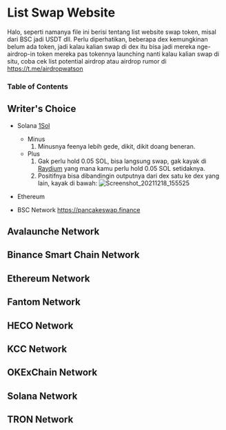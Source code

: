 # List Swap Website
Halo, seperti namanya file ini berisi tentang list website swap token, misal dari BSC jadi USDT dll. Perlu diperhatikan, beberapa dex kemungkinan belum ada token, jadi kalau kalian swap di dex itu bisa jadi mereka nge-airdrop-in token mereka pas tokennya launching nanti kalau kalian swap di situ, coba cek list potential airdrop atau airdrop rumor di https://t.me/airdropwatson

### Table of Contents

## Writer's Choice
- Solana [1Sol](https://app.1sol.io/trade/USDC-SOL) 
  - Minus
    1. Minusnya feenya lebih gede, dikit, dikit doang beneran.
  - Plus
    1. Gak perlu hold 0.05 SOL, bisa langsung swap, gak kayak di [Raydium](https://www.raydium.io/swap/) yang mana kamu perlu hold 0.05 SOL setidaknya.
    2. Positifnya bisa dibandingin outputnya dari dex satu ke dex yang lain, kayak di bawah: 
![Screenshot_20211218_155525](https://user-images.githubusercontent.com/64100477/146635595-04253a02-98e3-437e-ae07-cf9983697ad3.png)

- Ethereum 
- BSC Network https://pancakeswap.finance

## Avalaunche Network

## Binance Smart Chain Network

## Ethereum Network

## Fantom Network

## HECO Network

## KCC Network

## OKExChain Network

## Solana Network

## TRON Network


